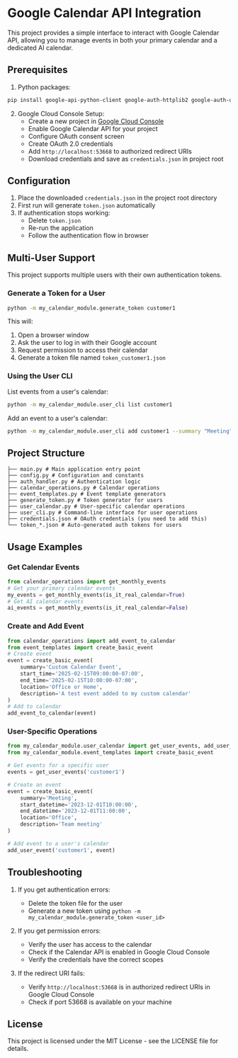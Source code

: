 # Google Calendar API Integration

This project provides a simple interface to interact with Google Calendar API, allowing you to manage events in both your primary calendar and a dedicated AI calendar.

## Prerequisites

1. Python packages:

```bash
pip install google-api-python-client google-auth-httplib2 google-auth-oauthlib python-dotenv
```

2. Google Cloud Console Setup:
   - Create a new project in [Google Cloud Console](https://console.cloud.google.com/)
   - Enable Google Calendar API for your project
   - Configure OAuth consent screen
   - Create OAuth 2.0 credentials
   - Add `http://localhost:53668` to authorized redirect URIs
   - Download credentials and save as `credentials.json` in project root

## Configuration

1. Place the downloaded `credentials.json` in the project root directory
2. First run will generate `token.json` automatically
3. If authentication stops working:
   - Delete `token.json`
   - Re-run the application
   - Follow the authentication flow in browser

## Multi-User Support

This project supports multiple users with their own authentication tokens.

### Generate a Token for a User

```bash
python -m my_calendar_module.generate_token customer1
```

This will:
1. Open a browser window
2. Ask the user to log in with their Google account
3. Request permission to access their calendar
4. Generate a token file named `token_customer1.json`

### Using the User CLI

List events from a user's calendar:
```bash
python -m my_calendar_module.user_cli list customer1
```

Add an event to a user's calendar:
```bash
python -m my_calendar_module.user_cli add customer1 --summary "Meeting" --start "2023-12-01T10:00:00" --end "2023-12-01T11:00:00" --location "Office" --description "Team meeting"
```

## Project Structure
```
├── main.py # Main application entry point
├── config.py # Configuration and constants
├── auth_handler.py # Authentication logic
├── calendar_operations.py # Calendar operations
├── event_templates.py # Event template generators
├── generate_token.py # Token generator for users
├── user_calendar.py # User-specific calendar operations
├── user_cli.py # Command-line interface for user operations
├── credentials.json # OAuth credentials (you need to add this)
└── token_*.json # Auto-generated auth tokens for users
```

## Usage Examples

### Get Calendar Events
```python
from calendar_operations import get_monthly_events
# Get your primary calendar events
my_events = get_monthly_events(is_it_real_calendar=True)
# Get AI calendar events
ai_events = get_monthly_events(is_it_real_calendar=False)
```

### Create and Add Event
```python
from calendar_operations import add_event_to_calendar
from event_templates import create_basic_event
# Create event
event = create_basic_event(
    summary='Custom Calendar Event',
    start_time='2025-02-15T09:00:00-07:00',
    end_time='2025-02-15T10:00:00-07:00',
    location='Office or Home',
    description='A test event added to my custom calendar'
)
# Add to calendar
add_event_to_calendar(event)
```

### User-Specific Operations
```python
from my_calendar_module.user_calendar import get_user_events, add_user_event
from my_calendar_module.event_templates import create_basic_event

# Get events for a specific user
events = get_user_events('customer1')

# Create an event
event = create_basic_event(
    summary='Meeting',
    start_datetime='2023-12-01T10:00:00',
    end_datetime='2023-12-01T11:00:00',
    location='Office',
    description='Team meeting'
)

# Add event to a user's calendar
add_user_event('customer1', event)
```

## Troubleshooting

1. If you get authentication errors:
   - Delete the token file for the user
   - Generate a new token using `python -m my_calendar_module.generate_token <user_id>`

2. If you get permission errors:
   - Verify the user has access to the calendar
   - Check if the Calendar API is enabled in Google Cloud Console
   - Verify the credentials have the correct scopes

3. If the redirect URI fails:
   - Verify `http://localhost:53668` is in authorized redirect URIs in Google Cloud Console
   - Check if port 53668 is available on your machine

## License

This project is licensed under the MIT License - see the LICENSE file for details.



